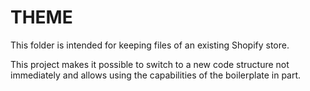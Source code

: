 # THEME

This folder is intended for keeping files of an existing Shopify store.

This project makes it possible to switch to a new code structure not immediately and allows using the capabilities of the boilerplate in part.
